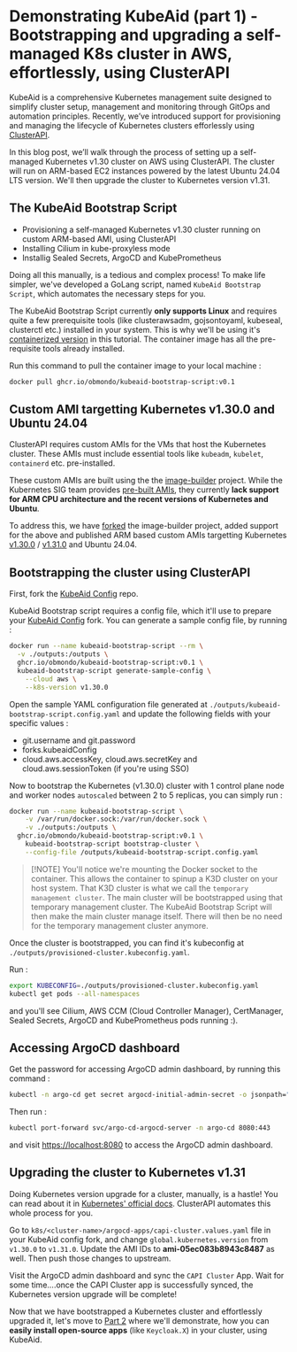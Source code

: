# Demonstrating KubeAid (part 1) - Bootstrapping and upgrading a self-managed K8s cluster in AWS, effortlessly, using ClusterAPI

KubeAid is a comprehensive Kubernetes management suite designed to simplify cluster setup, management and monitoring through GitOps and automation principles. Recently, we’ve introduced support for provisioning and managing the lifecycle of Kubernetes clusters efforlessly using [ClusterAPI](https://cluster-api.sigs.k8s.io).

In this blog post, we’ll walk through the process of setting up a self-managed Kubernetes v1.30 cluster on AWS using ClusterAPI. The cluster will run on ARM-based EC2 instances powered by the latest Ubuntu 24.04 LTS version. We'll then upgrade the cluster to Kubernetes version v1.31.

## The KubeAid Bootstrap Script

- Provisioning a self-managed Kubernetes v1.30 cluster running on custom ARM-based AMI, using ClusterAPI
- Installing Cilium in kube-proxyless mode
- Installig Sealed Secrets, ArgoCD and KubePrometheus

Doing all this manually, is a tedious and complex process! To make life simpler, we've developed a GoLang script, named `KubeAid Bootstrap Script`, which automates the necessary steps for you.

The KubeAid Bootstrap Script currently **only supports Linux** and requires quite a few prerequisite tools (like clusterawsadm, gojsontoyaml, kubeseal, clusterctl etc.) installed in your system. This is why we'll be using it's [containerized version](https://github.com/Obmondo/kubeaid-bootstrap-script/pkgs/container/kubeaid-bootstrap-script) in this tutorial. The container image has all the pre-requisite tools already installed.

Run this command to pull the container image to your local machine :
```sh
docker pull ghcr.io/obmondo/kubeaid-bootstrap-script:v0.1
```

## Custom AMI targetting Kubernetes v1.30.0 and Ubuntu 24.04

ClusterAPI requires custom AMIs for the VMs that host the Kubernetes cluster. These AMIs must include essential tools like `kubeadm`, `kubelet`, `containerd` etc. pre-installed.

These custom AMIs are built using the the [image-builder](https://github.com/kubernetes-sigs/image-builder) project. While the Kubernetes SIG team provides [pre-built AMIs](https://cluster-api-aws.sigs.k8s.io/topics/images/built-amis), they currently **lack support for ARM CPU architecture and the recent versions of Kubernetes and Ubuntu**.

To address this, we have [forked](https://github.com/Obmondo/image-builder) the image-builder project, added support for the above and published ARM based custom AMIs targetting Kubernetes [v1.30.0]() / [v1.31.0]() and Ubuntu 24.04.

## Bootstrapping the cluster using ClusterAPI

First, fork the [KubeAid Config](http://github.com/Obmondo/kubeaid-config) repo.

KubeAid Bootstrap script requires a config file, which it'll use to prepare your [KubeAid Config](https://github.com/Obmondo/kubeaid-config) fork. You can generate a sample config file, by running :
```sh
docker run --name kubeaid-bootstrap-script --rm \
  -v ./outputs:/outputs \
  ghcr.io/obmondo/kubeaid-bootstrap-script:v0.1 \
  kubeaid-bootstrap-script generate-sample-config \
    --cloud aws \
    --k8s-version v1.30.0
```

Open the sample YAML configuration file generated at `./outputs/kubeaid-bootstrap-script.config.yaml` and update the following fields with your specific values :
- git.username and git.password
- forks.kubeaidConfig
- cloud.aws.accessKey, cloud.aws.secretKey and cloud.aws.sessionToken (if you're using SSO)

Now to bootstrap the Kubernetes (v1.30.0) cluster with 1 control plane node and worker nodes `autoscaled` between 2 to 5 replicas, you can simply run :
```sh
docker run --name kubeaid-bootstrap-script \
	-v /var/run/docker.sock:/var/run/docker.sock \
	-v ./outputs:/outputs \
  ghcr.io/obmondo/kubeaid-bootstrap-script:v0.1 \
	kubeaid-bootstrap-script bootstrap-cluster \
    --config-file /outputs/kubeaid-bootstrap-script.config.yaml
```
> [!NOTE] You'll notice we're mounting the Docker socket to the container. This allows the container to spinup a K3D cluster on your host system. That K3D cluster is what we call the `temporary management cluster`. The main cluster will be bootstrapped using that temporary management cluster. The KubeAid Bootstrap Script will then make the main cluster manage itself. There will then be no need for the temporary management cluster anymore.

Once the cluster is bootstrapped, you can find it's kubeconfig at `./outputs/provisioned-cluster.kubeconfig.yaml`.

Run :
```sh
export KUBECONFIG=./outputs/provisioned-cluster.kubeconfig.yaml
kubectl get pods --all-namespaces
```
and you'll see Cilium, AWS CCM (Cloud Controller Manager), CertManager, Sealed Secrets, ArgoCD and KubePrometheus pods running :).

## Accessing ArgoCD dashboard

Get the password for accessing ArgoCD admin dashboard, by running this command :
```sh
kubectl -n argo-cd get secret argocd-initial-admin-secret -o jsonpath="{.data.password}" | base64 -d
```

Then run :
```sh
kubectl port-forward svc/argo-cd-argocd-server -n argo-cd 8080:443
```
and visit [https://localhost:8080](https://localhost:8080) to access the ArgoCD admin dashboard.

## Upgrading the cluster to Kubernetes v1.31

Doing Kubernetes version upgrade for a cluster, manually, is a hastle! You can read about it in [Kubernetes' official docs](https://kubernetes.io/docs/tasks/administer-cluster/kubeadm/kubeadm-upgrade/). ClusterAPI automates this whole process for you.

Go to `k8s/<cluster-name>/argocd-apps/capi-cluster.values.yaml` file in your KubeAid config fork, and change `global.kubernetes.version` from `v1.30.0` to `v1.31.0`. Update the AMI IDs to **ami-05ec083b8943c8487** as well. Then push those changes to upstream.

Visit the ArgoCD admin dashboard and sync the `CAPI Cluster` App. Wait for some time....once the CAPI Cluster app is successfully synced, the Kubernetes version upgrade will be complete!

Now that we have bootstrapped a Kubernetes cluster and effortlessly upgraded it, let's move to [Part 2]() where we'll demonstrate, how you can **easily install open-source apps** (like `Keycloak.X`) in your cluster, using KubeAid.

